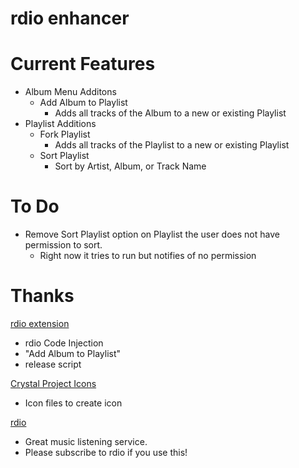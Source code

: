 rdio enhancer
=================


Current Features
================

* Album Menu Additons
  * Add Album to Playlist
	* Adds all tracks of the Album to a new or existing Playlist  
* Playlist Additions
  * Fork Playlist
    * Adds all tracks of the Playlist to a new or existing Playlist
  * Sort Playlist
    * Sort by Artist, Album, or Track Name
    
To Do
================
* Remove Sort Playlist option on Playlist the user does not have permission to sort.
  * Right now it tries to run but notifies of no permission


Thanks
================

[rdio extension](http://github.com/fberger/rdio-extension)

  * rdio Code Injection
  * "Add Album to Playlist"
  * release script

[Crystal Project Icons](http://www.everaldo.com/crystal/)

  * Icon files to create icon

[rdio](http://www.rdio.com/)

  * Great music listening service.
  * Please subscribe to rdio if you use this!
